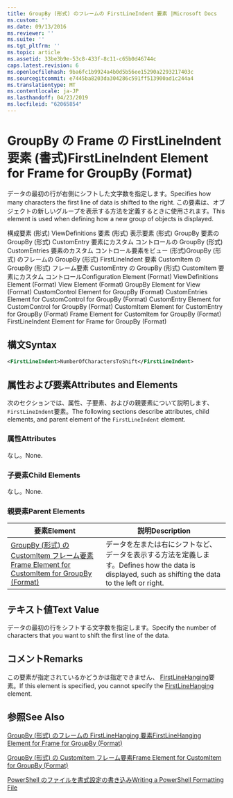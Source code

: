 ```yaml
---
title: GroupBy (形式) のフレームの FirstLineIndent 要素 |Microsoft Docs
ms.custom: ''
ms.date: 09/13/2016
ms.reviewer: ''
ms.suite: ''
ms.tgt_pltfrm: ''
ms.topic: article
ms.assetid: 33be3b9e-53c8-433f-8c11-c65b0d46744c
caps.latest.revision: 6
ms.openlocfilehash: 9ba6fc1b9924a4b0d5b56ee15290a2293217403c
ms.sourcegitcommit: e7445ba8203da304286c591ff513900ad1c244a4
ms.translationtype: MT
ms.contentlocale: ja-JP
ms.lasthandoff: 04/23/2019
ms.locfileid: "62065854"
---
```

# <a name="firstlineindent-element-for-frame-for-groupby-format"></a><span data-ttu-id="a3b10-102">GroupBy の Frame の FirstLineIndent 要素 (書式)</span><span class="sxs-lookup"><span data-stu-id="a3b10-102">FirstLineIndent Element for Frame for GroupBy (Format)</span></span>

<span data-ttu-id="a3b10-103">データの最初の行が右側にシフトした文字数を指定します。</span><span class="sxs-lookup"><span data-stu-id="a3b10-103">Specifies how many characters the first line of data is shifted to the right.</span></span> <span data-ttu-id="a3b10-104">この要素は、オブジェクトの新しいグループを表示する方法を定義するときに使用されます。</span><span class="sxs-lookup"><span data-stu-id="a3b10-104">This element is used when defining how a new group of objects is displayed.</span></span>

<span data-ttu-id="a3b10-105">構成要素 (形式) ViewDefinitions 要素 (形式) 表示要素 (形式) GroupBy 要素の GroupBy (形式) CustomEntry 要素にカスタム コントロールの GroupBy (形式) CustomEntries 要素のカスタム コントロール要素をビュー (形式)GroupBy (形式) のフレームの GroupBy (形式) FirstLineIndent 要素 CustomItem の GroupBy (形式) フレーム要素 CustomEntry の GroupBy (形式) CustomItem 要素にカスタム コントロール</span><span class="sxs-lookup"><span data-stu-id="a3b10-105">Configuration Element (Format) ViewDefinitions Element (Format) View Element (Format) GroupBy Element for View (Format) CustomControl Element for GroupBy (Format) CustomEntries Element for CustomControl for GroupBy (Format) CustomEntry Element for CustomControl for GroupBy (Format) CustomItem Element for CustomEntry for GroupBy (Format) Frame Element for CustomItem for GroupBy (Format) FirstLineIndent Element for Frame for GroupBy (Format)</span></span>

## <a name="syntax"></a><span data-ttu-id="a3b10-106">構文</span><span class="sxs-lookup"><span data-stu-id="a3b10-106">Syntax</span></span>

```xml
<FirstLineIndent>NumberOfCharactersToShift</FirstLineIndent>
```

## <a name="attributes-and-elements"></a><span data-ttu-id="a3b10-107">属性および要素</span><span class="sxs-lookup"><span data-stu-id="a3b10-107">Attributes and Elements</span></span>

<span data-ttu-id="a3b10-108">次のセクションでは、属性、子要素、およびの親要素について説明します、`FirstLineIndent`要素。</span><span class="sxs-lookup"><span data-stu-id="a3b10-108">The following sections describe attributes, child elements, and parent element of the `FirstLineIndent` element.</span></span>

### <a name="attributes"></a><span data-ttu-id="a3b10-109">属性</span><span class="sxs-lookup"><span data-stu-id="a3b10-109">Attributes</span></span>

<span data-ttu-id="a3b10-110">なし。</span><span class="sxs-lookup"><span data-stu-id="a3b10-110">None.</span></span>

### <a name="child-elements"></a><span data-ttu-id="a3b10-111">子要素</span><span class="sxs-lookup"><span data-stu-id="a3b10-111">Child Elements</span></span>

<span data-ttu-id="a3b10-112">なし。</span><span class="sxs-lookup"><span data-stu-id="a3b10-112">None.</span></span>

### <a name="parent-elements"></a><span data-ttu-id="a3b10-113">親要素</span><span class="sxs-lookup"><span data-stu-id="a3b10-113">Parent Elements</span></span>

|<span data-ttu-id="a3b10-114">要素</span><span class="sxs-lookup"><span data-stu-id="a3b10-114">Element</span></span>|<span data-ttu-id="a3b10-115">説明</span><span class="sxs-lookup"><span data-stu-id="a3b10-115">Description</span></span>|
|-------------|-----------------|
|[<span data-ttu-id="a3b10-116">GroupBy (形式) の CustomItem フレーム要素</span><span class="sxs-lookup"><span data-stu-id="a3b10-116">Frame Element for CustomItem for GroupBy (Format)</span></span>](./frame-element-for-customitem-for-groupby-format.md)|<span data-ttu-id="a3b10-117">データを左または右にシフトなど、データを表示する方法を定義します。</span><span class="sxs-lookup"><span data-stu-id="a3b10-117">Defines how the data is displayed, such as shifting the data to the left or right.</span></span>|

## <a name="text-value"></a><span data-ttu-id="a3b10-118">テキスト値</span><span class="sxs-lookup"><span data-stu-id="a3b10-118">Text Value</span></span>

<span data-ttu-id="a3b10-119">データの最初の行をシフトする文字数を指定します。</span><span class="sxs-lookup"><span data-stu-id="a3b10-119">Specify the number of characters that you want to shift the first line of the data.</span></span>

## <a name="remarks"></a><span data-ttu-id="a3b10-120">コメント</span><span class="sxs-lookup"><span data-stu-id="a3b10-120">Remarks</span></span>

<span data-ttu-id="a3b10-121">この要素が指定されているかどうかは指定できません、 [FirstLineHanging](./firstlinehanging-element-for-frame-for-groupby-format.md)要素。</span><span class="sxs-lookup"><span data-stu-id="a3b10-121">If this element is specified, you cannot specify the [FirstLineHanging](./firstlinehanging-element-for-frame-for-groupby-format.md) element.</span></span>

## <a name="see-also"></a><span data-ttu-id="a3b10-122">参照</span><span class="sxs-lookup"><span data-stu-id="a3b10-122">See Also</span></span>

[<span data-ttu-id="a3b10-123">GroupBy (形式) のフレームの FirstLineHanging 要素</span><span class="sxs-lookup"><span data-stu-id="a3b10-123">FirstLineHanging Element for Frame for GroupBy (Format)</span></span>](./firstlinehanging-element-for-frame-for-groupby-format.md)

[<span data-ttu-id="a3b10-124">GroupBy (形式) の CustomItem フレーム要素</span><span class="sxs-lookup"><span data-stu-id="a3b10-124">Frame Element for CustomItem for GroupBy (Format)</span></span>](./frame-element-for-customitem-for-groupby-format.md)

[<span data-ttu-id="a3b10-125">PowerShell のファイルを書式設定の書き込み</span><span class="sxs-lookup"><span data-stu-id="a3b10-125">Writing a PowerShell Formatting File</span></span>](./writing-a-powershell-formatting-file.md)
